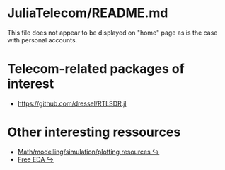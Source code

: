 [EXTmodelling]: <https://ma-laforge.github.io/extresouces/modelling>
[EXTfreeEDA]: <https://ma-laforge.github.io/extresouces/freeeda>
 
# JuliaTelecom/README.md

This file does not appear to be displayed on "home" page as is the case with personal accounts.

# Telecom-related packages of interest
 - https://github.com/dressel/RTLSDR.jl

# Other interesting ressources
 - [Math/modelling/simulation/plotting resources &#x21AA;][EXTmodelling]
 - [Free EDA &#x21AA;][EXTfreeEDA]
